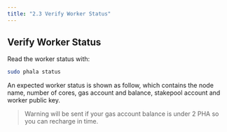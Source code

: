 ```yaml
---
title: "2.3 Verify Worker Status"
---
```


## Verify Worker Status

Read the worker status with:

```bash
sudo phala status
```

An expected worker status is shown as follow, which contains the node name, number of cores, gas account and balance, stakepool account and worker public key.
> Warning will be sent if your gas account balance is under 2 PHA so you can recharge in time.

<!-- TODO.zhe: get the english-version figure here -->
